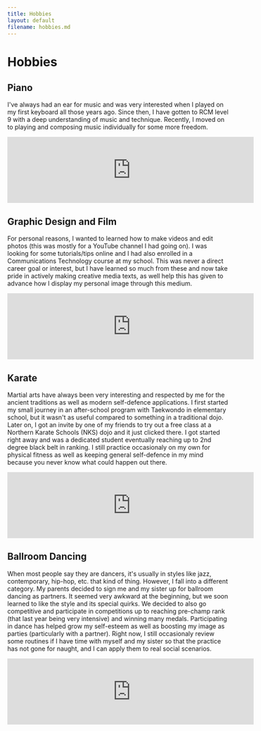```yaml
---
title: Hobbies
layout: default
filename: hobbies.md
--- 
```


# Hobbies

## Piano

<!-- Make iFrames responsive for mobile in the future (as well as header bar potentially) -->

I've always had an ear for music and was very interested when I played on my first keyboard all those years ago.
Since then, I have gotten to RCM level 9 with a deep understanding of music and technique.
Recently, I moved on to playing and composing music individually for some more freedom.

<iframe width="560" height="315" src="https://www.youtube.com/embed/2ZCCYxsQzEw" style="height: auto;" frameborder="0" allow="accelerometer; autoplay; clipboard-write; encrypted-media; gyroscope; picture-in-picture" allowfullscreen></iframe>

## Graphic Design and Film

For personal reasons, I wanted to learned how to make videos and edit photos (this was mostly for a YouTube channel I had going on). I was looking for 
some tutorials/tips online and I had also enrolled in a Communications Technology course at my school. This was never a direct career goal or interest, 
but I have learned so much from these and now take pride in actively making creative media texts, as well help this has given to advance how I display my personal image through this medium.

<iframe width="560" height="315" src="https://www.youtube.com/embed/fg1fWiP7aBw" style="height: auto;" frameborder="0" allow="accelerometer; autoplay; clipboard-write; encrypted-media; gyroscope; picture-in-picture" allowfullscreen></iframe>

## Karate

Martial arts have always been very interesting and respected by me for the ancient traditions as well as modern self-defence applications. I first started my small journey in an after-school program with Taekwondo in elementary school, but it wasn't as useful compared to something in a traditional dojo. Later on, I got an invite by one of my friends to try out a free class at a Northern Karate Schools (NKS) dojo and it just clicked there. I got started right away and was a dedicated student eventually reaching up to 2nd degree black belt in ranking. I still practice occasionaly on my own for physical fitness as well as keeping general self-defence in my mind because you never know what could happen out there.

<iframe width="560" height="315" src="https://www.youtube.com/embed/IVzTpJjPYSU" style="height: auto;" frameborder="0" allow="accelerometer; autoplay; clipboard-write; encrypted-media; gyroscope; picture-in-picture" allowfullscreen></iframe>

## Ballroom Dancing

When most people say they are dancers, it's usually in styles like jazz, contemporary, hip-hop, etc. that kind of thing. However, I fall into a different category. My parents decided to sign me and my sister up for ballroom dancing as partners. It seemed very awkward at the beginning, but we soon learned to like the style and its special quirks. We decided to also go competitive and participate in competitions up to reaching pre-champ rank (that last year being very intensive) and winning many medals. Participating in dance has helped grow my self-esteem as well as boosting my image as parties (particularly with a partner). Right now, I still occasionaly review some routines if I have time with myself and my sister so that the practice has not gone for naught, and I can apply them to real social scenarios.

<iframe width="560" height="315" src="https://www.youtube.com/embed/3XMGdTw8YFU" style="height: auto;" frameborder="0" allow="accelerometer; autoplay; clipboard-write; encrypted-media; gyroscope; picture-in-picture" allowfullscreen></iframe>
